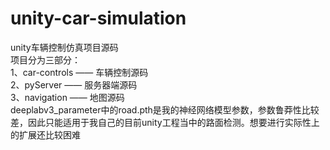 # unity-car-simulation
unity车辆控制仿真项目源码</br>
项目分为三部分：</br>
1、car-controls      ——    车辆控制源码</br>
2、pyServer          ——    服务器端源码</br>
3、navigation        ——    地图源码</br>
deeplabv3_parameter中的road.pth是我的神经网络模型参数，参数鲁莽性比较差，因此只能适用于我自己的目前unity工程当中的路面检测。想要进行实际性上的扩展还比较困难</br>
